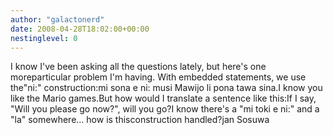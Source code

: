 ```yaml
---
author: "galactonerd"
date: 2008-04-28T18:02:00+00:00
nestinglevel: 0
---
```

I know I've been asking all the questions lately, but here's one moreparticular problem I'm having. With embedded statements, we use the"ni:" construction:mi sona e ni: musi Mawijo li pona tawa sina.I know you like the Mario games.But how would I translate a sentence like this:If I say, "Will you please go now?", will you go?I know there's a "mi toki e ni:" and a "la" somewhere... how is thisconstruction handled?jan Sosuwa